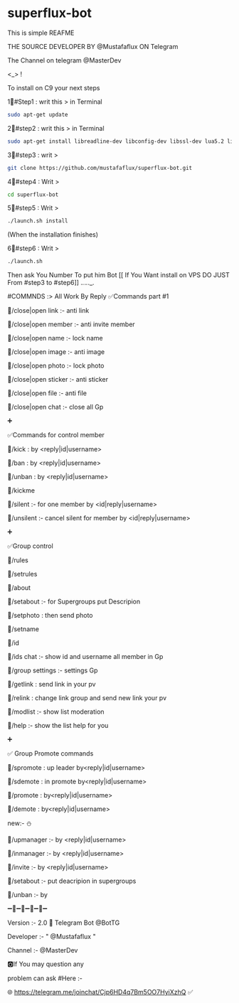 # superflux-bot

This is simple REAFME

THE SOURCE DEVELOPER BY @Mustafaflux ON Telegram 

The Channel on telegram @MasterDev

<_>
!


To install on C9 your next steps

1⃣#Step1 : writ this > in Terminal
```bash
sudo apt-get update 
```
2⃣#step2 : writ this > in Terminal 
```bash
sudo apt-get install libreadline-dev libconfig-dev libssl-dev lua5.2 liblua5.2-dev libevent-dev make unzip git redis-server g++ libjansson-dev libpython-dev expat libexpat1-dev
```
3⃣#step3 : writ >
```bash
git clone https://github.com/mustafaflux/superflux-bot.git
```
4⃣#step4 : Writ >
```bash
cd superflux-bot
```
5⃣#step5 : Writ >
```bash
./launch.sh install 
```
(When the installation finishes)

6⃣#step6 : Writ >
```bash
./launch.sh 
```
Then ask You Number To put him Bot
[[ If You Want install on VPS DO JUST From #step3 to #step6]]
._._._._._.


#COMMNDS :> All Work By Reply
‌✅Commands part #1

💭/close|open link :- anti link

💭/close|open member :- anti invite member

💭/close|open name :- lock name

💭/close|open image :- anti image

💭/close|open photo :- lock photo

💭/close|open sticker :- anti sticker

💭/close|open file :- anti file

💭/close|open chat :- close all Gp

➕

✅Commands for control member

💭/kick : by <reply|id|username>

💭/ban : by <reply|id|username>

💭/unban : by <reply|id|username>

💭/kickme

💭/silent :- for one member by <id|reply|username>

💭/unsilent :- cancel silent for member by <id|reply|username> 



➕

✅Group control 

💭/rules

💭/setrules <write rules>

💭/about

💭/setabout <write about> :- for Supergroups put Descripion

💭/setphoto : then send photo

💭/setname <write name>

💭/id

💭/ids chat :- show id and username all member in Gp

💭/group settings :- settings Gp

💭/getlink : send link in your pv

💭/relink <id-chat> : change link group and send new link your pv

💭/modlist :- show list moderation

💭/help :- show the list help for you



➕

✅ Group Promote  commands

💭/spromote : up leader by<reply|id|username> 

💭/sdemote : in promote by<reply|id|username>

💭/promote : by<reply|id|username> 

💭/demote : by<reply|id|username> 

new:- ⛄

💭/upmanager :- by <reply|id|username>

💭/inmanager :- by <reply|id|username>

💭/invite :- by <reply|id|username>

💭/setabout <writ about> :- put deacripion in supergroups

💭/unban :- by <reply> 


➖🔸➖🔹➖🔸➖🔹➖

Version :- 2.0 🌠 Telegram Bot @BotTG

Developer :- " @Mustafaflux "

Channel :- @MasterDev


🅾If You may question any 

problem can ask #Here  :- 

🌐 https://telegram.me/joinchat/Cjp6HD4q7Bm5OO7HyiXzhQ ✅
